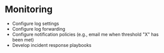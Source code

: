 # Monitoring

* Configure log settings
* Configure log forwarding
* Configure notification policies (e.g., email me when threshold "X" has been met)
* Develop incident response playbooks